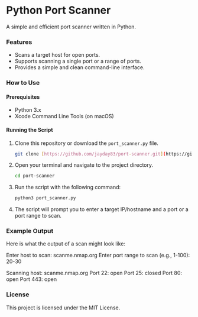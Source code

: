# Python Port Scanner

A simple and efficient port scanner written in Python.

### Features
- Scans a target host for open ports.
- Supports scanning a single port or a range of ports.
- Provides a simple and clean command-line interface.

### How to Use

#### Prerequisites
- Python 3.x
- Xcode Command Line Tools (on macOS)

#### Running the Script

1.  Clone this repository or download the `port_scanner.py` file.
    ```bash
    git clone [https://github.com/jayday83/port-scanner.git](https://github.com/jayday83/port-scanner.git)
    ```
2.  Open your terminal and navigate to the project directory.
    ```bash
    cd port-scanner
    ```
3.  Run the script with the following command:
    ```bash
    python3 port_scanner.py
    ```
4.  The script will prompt you to enter a target IP/hostname and a port or a port range to scan.

### Example Output

Here is what the output of a scan might look like:

Enter host to scan: scanme.nmap.org
Enter port range to scan (e.g., 1-100): 20-30

Scanning host: scanme.nmap.org
Port 22: open
Port 25: closed
Port 80: open
Port 443: open

### License

This project is licensed under the MIT License.
